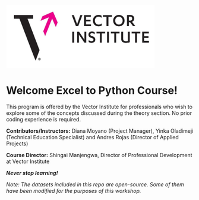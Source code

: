 <img src="https://raw.githubusercontent.com/DianaMoyano1/Python_EDAs/main/Images/LogoVector.jpeg" width="400"/>

# Welcome Excel to Python Course!

This program is offered by the Vector Institute for professionals who wish to explore some of the concepts discussed during the theory section. No prior coding experience is required.

**Contributors/Instructors:** Diana Moyano (Project Manager), Yinka Oladimeji (Technical Education Specialist) and Andres Rojas (Director of Applied Projects)

**Course Director:** Shingai Manjengwa, Director of Professional Development at Vector Institute
 
***Never stop learning!***


*Note: The datasets included in this repo are open-source. Some of them have been modified for the purposes of this workshop.*

